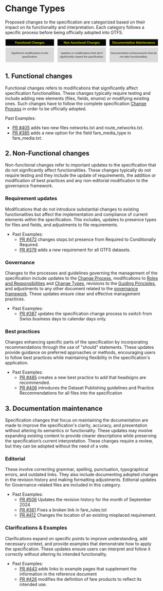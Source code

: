# Change Types

Proposed changes to the specification are categorized based on their impact on its functionality and interpretation. Each category follows a specific process before being officially adopted into GTFS.

![](assets/governance-change-types.svg)

## 1. Functional changes

Functional changes refers to modifications that significantly affect specification functionalities. These changes typically require testing and include adding new elements (files, fields, enums) or modifying existing ones. Such changes have to follow the complete specification [Change Process](../change-process) in order to be officially adopted.

Past Examples:

* [PR #405](https://github.com/google/transit/pull/405) adds two new files networks.txt and route_networks.txt.  
* [PR #385](https://github.com/google/transit/pull/385) adds a new option for the field fare_media_type in fare_media.txt.

## 2. Non-Functional changes

Non-functional changes refer to important updates to the specification that do not significantly affect functionalities. These changes typically do not require testing and they include the update of requirements, the addition or modification of best practices and any non-editorial modification to the governance framework.

### Requirement updates 

Modifications that do not introduce substantial changes to existing functionalities but affect the implementation and compliance of current elements within the specification. This includes, updates to presence types for files and fields, and adjustments to file requirements. 

* Past Examples:   
    * [PR #472](https://github.com/google/transit/pull/472) changes stops.txt presence from Required to Conditionally Required.  
    * [PR #379](https://github.com/google/transit/pull/379) adds a new requirement for all GTFS datasets.

### Governance

Changes to the processes and guidelines governing the management of the specification include updates to the [Change Process](../change-process), modifications to [Roles and Responsibilities](../roles) and [Change Types](../change-types), revisions to the [Guiding Principles](../guiding-principles), and adjustments to any other document related to the [governance framework](../intro). These updates ensure clear and effective management practices.

* Past Examples:   
    * [PR #387](https://github.com/google/transit/pull/387) updates the specification change process to switch from Swiss business days to calendar days only.

### Best practices

Changes enhancing specific parts of the specification by incorporating recommendations through the use of "should" statements. These updates provide guidance on preferred approaches or methods, encouraging users to follow best practices while maintaining flexibility in the specification's application.

* Past Examples:  
    * [PR #485](https://github.com/google/transit/pull/485) creates a new best practice to add that headsigns are recommended.  
    * [PR #406](https://github.com/google/transit/pull/406) introduces the Dataset Publishing guidelines and Practice Recommendations for all files into the specification

## 3. Documentation maintenance

Specification changes that focus on maintaining the documentation are made to improve the specification's clarity, accuracy, and presentation without altering its semantics or functionality. These updates may involve expanding existing content to provide clearer descriptions while preserving the specification’s current interpretation. These changes require a review, but they can be adopted without the need of a vote.

### Editorial 

These involve correcting grammar, spelling, punctuation, typographical errors, and outdated links. They also include documenting adopted changes in the revision history and making formatting adjustments. Editorial updates for Governance-related files are included in this category.

* Past Examples:  
    * [PR #506](https://github.com/google/transit/pull/505) Updates the revision history for the month of September 2024  
    * [PR #361](https://github.com/google/transit/pull/361) Fixes a broken link in fare\_rules.txt  
    * [PR #412](https://github.com/google/transit/pull/412) Changes the location of an existing misplaced requirement.

### Clarifications & Examples

Clarifications expand on specific points to improve understanding, add necessary context, and provide examples that demonstrate how to apply the specification. These updates ensure users can interpret and follow it correctly without altering its intended functionality.

* Past Examples:  
    * [PR #443](https://github.com/google/transit/pull/443) adds links to example pages that supplement the information in the reference document  
    * [PR #426](https://github.com/google/transit/pull/426) modifies the definition of fare products to reflect its intended use.